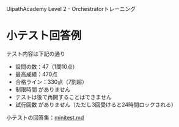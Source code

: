 UipathAcademy Level 2 - Orchestratorトレーニング

# 小テスト回答例

テスト内容は下記の通り

- 設問の数：47（1問10点）
- 最高成績：470点 
- 合格ライン：330点（7割超）
- 制限時間 がありません 
- テストは後で再開することはできません
- 試行回数 がありません（ただし3回受けると24時間ロックされる）

小テストの回答集：[minitest.md](https://github.com/miyag/Uipath_Academy/blob/master/OrchestratorTraining/minitest.md)
